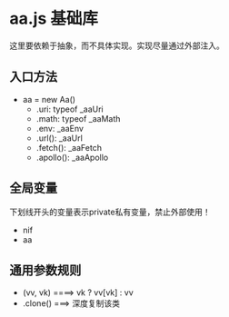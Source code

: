 # aa.js  基础库

这里要依赖于抽象，而不具体实现。实现尽量通过外部注入。

## 入口方法
* aa = new Aa()
  * .uri: typeof _aaUri
  * .math: typeof _aaMath
  * .env: _aaEnv
  * .url(): _aaUrl
  * .fetch(): _aaFetch
  * .apollo(): _aaApollo

## 全局变量

下划线开头的变量表示private私有变量，禁止外部使用！

* nif
* aa

## 通用参数规则
* (vv, vk)   ====>  vk ? vv[vk] : vv
* .clone()  ===> 深度复制该类
